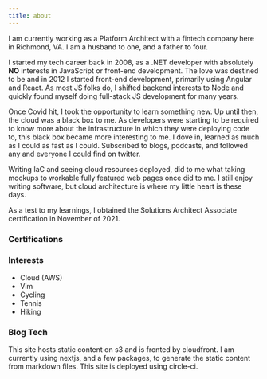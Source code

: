 ```yaml
---
title: about
---
```

I am currently working as a Platform Architect with a fintech company here in Richmond, VA. I am a husband to one, and a father to four.

I started my tech career back in 2008, as a .NET developer with absolutely **NO** interests in JavaScript or front-end development. The love was destined to be and in 2012 I started front-end development, primarily using Angular and React. As most JS folks do, I shifted backend interests to Node and quickly found myself doing full-stack JS development for many years.

Once Covid hit, I took the opportunity to learn something new. Up until then, the cloud was a black box to me. As developers were starting to be required to know more about the infrastructure in which they were deploying code to, this black box became more interesting to me. I dove in, learned as much as I could as fast as I could. Subscribed to blogs, podcasts, and followed any and everyone I could find on twitter.

Writing IaC and seeing cloud resources deployed, did to me what taking mockups to workable fully featured web pages once did to me. I still enjoy writing software, but cloud architecture is where my little heart is these days.

As a test to my learnings, I obtained the Solutions Architect Associate certification in November of 2021.

### Certifications
<div data-iframe-width="150" data-iframe-height="270" data-share-badge-id="cd3fe4f8-ffea-4f65-962c-d15b20325783" data-share-badge-host="https://www.credly.com"></div><script type="text/javascript" async src="//cdn.credly.com/assets/utilities/embed.js"></script>

### Interests
- Cloud (AWS)
- Vim
- Cycling
- Tennis
- Hiking

### Blog Tech
This site hosts static content on s3 and is fronted by cloudfront. I am currently using nextjs, and a few packages, to generate the static content from markdown files. This site is deployed using circle-ci.
